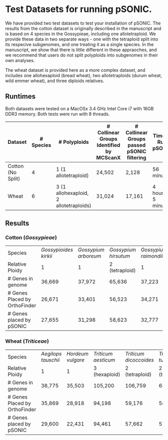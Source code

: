 # Test Datasets for running pSONIC.    

We have provided two test datasets to test your installation of pSONIC. The results from the cotton dataset is originally described in the manuscript and is based on 4 species in the Gossypieae, including one allotetraploid. We provide these data in two separate ways - one with the tetraploid split into its respecive subgenomes, and one treating it as a single species. In the manuscript, we show that there is little different in these appraoches, and we recommend that users do not split polyploids into subgenomes in their own analyses.       

The wheat dataset is provided here as a more complex dataset, and includes one allohexaploid (bread wheat), two allotetraploids (durum wheat, wild emmer wheat), and three diploids relatives.       

## Runtimes    
Both datasets were tested on a MacOSx 3.4 GHz Intel Core i7 with 16GB DDR3 memory. Both tests were run with 8 threads. 

| Dataset | # Species | # Polyploids | # Collinear Groups Identified by MCScanX | # Collinear Groups passed pSONIC filtering | Time to Run pSONIC |    
|----|------|---|---|-----| -----|     
|Cotton (No Split)| 4 | 1 (1 allotetraploid) |24,502|2,128| 56 minutes|   
|Wheat| 6 | 3 (1 allohexaploid, 2 allotetraploids) |31,024|17,161| 4 hours, 5 minutes|    


## Results     
    
### Cotton (_Gossypieae_)   

||||||   
|----|---|---|---|---|
|Species| _Gossypioides kirkii_| _Gossypium arboreum_| _Gossypium hirsutum_| _Gossypium raimondii_ |  
|Relative Ploidy|1|1|2 (tetraploid)|1|
|# Genes in genome|36,669|37,972|65,636|37,223|
|# Genes Placed by OrthoFinder|26,671|33,401|56,523|34,271|
|# Genes placed by pSONIC|27,655|31,298|58,623|32,777|



### Wheat (_Triticeae_)    

||||||||   
|----|---|---|---|---|---|---|   
|Species| _Aegilops tauschii_| _Hordeum vulgare_| _Triticum aesticum_| _Triticum dicoccoides_ | _Triticum turgidum_ | _Triticum urartu_ |    
|Relative Ploidy|1|1|3 (hexaploid)|2 (tetraploid)|2 (tetraploid)|1|
|# Genes in genome|38,775|35,503|105,200|106,759|63,946|38,050|
|# Genes Placed by OrthoFinder|35,869|28,918|94,198|59,176|58,801|30,774|
|# Genes placed by pSONIC|29,600|22,431|94,461|57,662|57,029|23,645|
